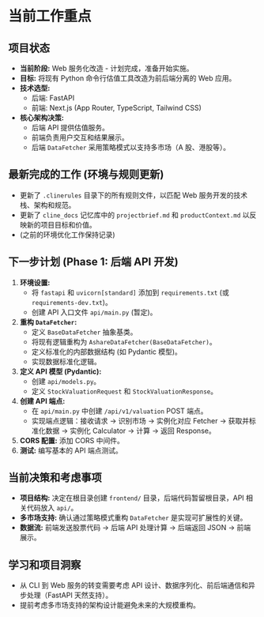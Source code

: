 # 当前工作重点

## 项目状态
- **当前阶段:** Web 服务化改造 - 计划完成，准备开始实施。
- **目标:** 将现有 Python 命令行估值工具改造为前后端分离的 Web 应用。
- **技术选型:**
    - 后端: FastAPI
    - 前端: Next.js (App Router, TypeScript, Tailwind CSS)
- **核心架构决策:**
    - 后端 API 提供估值服务。
    - 前端负责用户交互和结果展示。
    - 后端 `DataFetcher` 采用策略模式以支持多市场（A 股、港股等）。

## 最新完成的工作 (环境与规则更新)
- 更新了 `.clinerules` 目录下的所有规则文件，以匹配 Web 服务开发的技术栈、架构和规范。
- 更新了 `cline_docs` 记忆库中的 `projectbrief.md` 和 `productContext.md` 以反映新的项目目标和价值。
- (之前的环境优化工作保持记录)

## 下一步计划 (Phase 1: 后端 API 开发)
1.  **环境设置:**
    *   将 `fastapi` 和 `uvicorn[standard]` 添加到 `requirements.txt` (或 `requirements-dev.txt`)。
    *   创建 API 入口文件 `api/main.py` (暂定)。
2.  **重构 `DataFetcher`:**
    *   定义 `BaseDataFetcher` 抽象基类。
    *   将现有逻辑重构为 `AshareDataFetcher(BaseDataFetcher)`。
    *   定义标准化的内部数据结构 (如 Pydantic 模型)。
    *   实现数据标准化逻辑。
3.  **定义 API 模型 (Pydantic):**
    *   创建 `api/models.py`。
    *   定义 `StockValuationRequest` 和 `StockValuationResponse`。
4.  **创建 API 端点:**
    *   在 `api/main.py` 中创建 `/api/v1/valuation` POST 端点。
    *   实现端点逻辑：接收请求 -> 识别市场 -> 实例化对应 Fetcher -> 获取并标准化数据 -> 实例化 Calculator -> 计算 -> 返回 Response。
5.  **CORS 配置:** 添加 CORS 中间件。
6.  **测试:** 编写基本的 API 端点测试。

## 当前决策和考虑事项
- **项目结构:** 决定在根目录创建 `frontend/` 目录，后端代码暂留根目录，API 相关代码放入 `api/`。
- **多市场支持:** 确认通过策略模式重构 `DataFetcher` 是实现可扩展性的关键。
- **数据流:** 前端发送股票代码 -> 后端 API 处理计算 -> 后端返回 JSON -> 前端展示。

## 学习和项目洞察
- 从 CLI 到 Web 服务的转变需要考虑 API 设计、数据序列化、前后端通信和异步处理（FastAPI 天然支持）。
- 提前考虑多市场支持的架构设计能避免未来的大规模重构。
